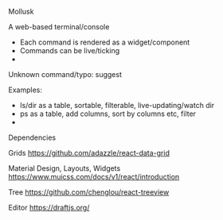 Mollusk

A web-based terminal/console

* Each command is rendered as a widget/component
* Commands can be live/ticking
* 

Unknown command/typo: suggest

Examples:
* ls/dir as a table, sortable, filterable, live-updating/watch dir
* ps as a table, add columns, sort by columns etc, filter
* 


Dependencies


Grids
https://github.com/adazzle/react-data-grid

Material Design, Layouts, Widgets
https://www.muicss.com/docs/v1/react/introduction

Tree
https://github.com/chenglou/react-treeview

Editor
https://draftjs.org/

